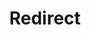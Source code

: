 ﻿---
layout: src/layouts/Redirect.astro
title: Redirect
redirect: https://octopus.com/docs/deployments/certificates/troubleshooting
pubDate:  2023-01-01
navSearch: false
navSitemap: false
navMenu: false
---
